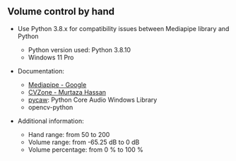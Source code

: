 ## Volume control by hand

* Use Python 3.8.x for compatibility issues between Mediapipe library and Python

    - Python version used: Python 3.8.10
    - Windows 11 Pro

* Documentation: 
    - [Mediapipe - Google](https://developers.google.com/mediapipe/solutions/vision/hand_landmarker)
    - [CVZone - Murtaza Hassan](https://www.computervision.zone)
    - [pycaw](https://github.com/AndreMiras/pycaw): Python Core Audio Windows Library
    - opencv-python

* Additional information:

    - Hand range: from 50 to 200
    - Volume range: from -65.25 dB to 0 dB
    - Volume percentage: from 0 % to 100 %